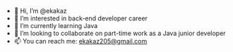 - 👋 Hi, I’m @ekakaz
- 👀 I’m interested in back-end developer career 
- 🌱 I’m currently learning Java
- 💞️ I’m looking to collaborate on part-time work as a Java junior developer
- 📫 You can reach me: ekakaz205@gmail.com

<!---
ekakaz/ekakaz is a ✨ special ✨ repository because its `README.md` (this file) appears on your GitHub profile.
You can click the Preview link to take a look at your changes.
--->
